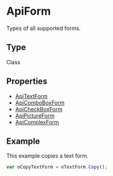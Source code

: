 # ApiForm

Types of all supported forms.

## Type

Class

## Properties

- [ApiTextForm](../Word/ApiTextForm/ApiTextForm.md) 
- [ApiComboBoxForm](../Word/ApiComboBoxForm/ApiComboBoxForm.md) 
- [ApiCheckBoxForm](../Word/ApiCheckBoxForm/ApiCheckBoxForm.md) 
- [ApiPictureForm](../Word/ApiPictureForm/ApiPictureForm.md) 
- [ApiComplexForm](../Word/ApiComplexForm/ApiComplexForm.md)

## Example

This example copies a text form.

```javascript
var oCopyTextForm = oTextForm.Copy();
```